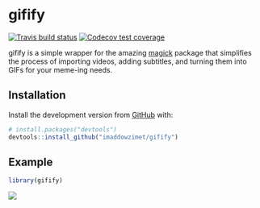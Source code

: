 
<!-- README.md is generated from README.Rmd. Please edit that file -->

# gifify

<!-- badges: start -->

[![Travis build
status](https://travis-ci.org/imaddowzimet/gifify.svg?branch=master)](https://travis-ci.org/imaddowzimet/gifify)
[![Codecov test
coverage](https://codecov.io/gh/imaddowzimet/gifify/branch/master/graph/badge.svg)](https://codecov.io/gh/imaddowzimet/gifify?branch=master)
<!-- badges: end -->

gifify is a simple wrapper for the amazing
[magick](https://cran.r-project.org/web/packages/magick/vignettes/intro.html)
package that simplifies the process of importing videos, adding
subtitles, and turning them into GIFs for your meme-ing needs.

## Installation

Install the development version from [GitHub](https://github.com/) with:

``` r
# install.packages("devtools")
devtools::install_github("imaddowzimet/gifify")
```

## Example

``` r
library(gifify)
```

![](brilliant.gif)
